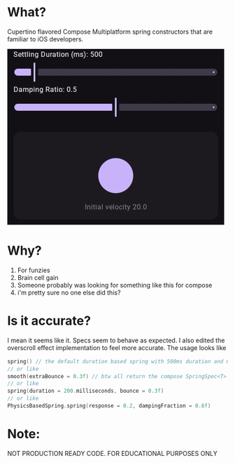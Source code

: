 # What?
Cupertino flavored Compose Multiplatform spring constructors that are familiar to iOS developers.

![example](output.apng)

# Why?
1. For funzies
2. Brain cell gain
3. Someone probably was looking for something like this for compose
4. i'm pretty sure no one else did this?

# Is it accurate?
I mean it seems like it. Specs seem to behave as expected.
I also edited the overscroll effect implementation to feel more accurate. The usage looks like
```kotlin
spring() // the default duration based spring with 500ms duration and 0 bounce
// or like
smooth(extraBounce = 0.3f) // btw all return the compose SpringSpec<T>
// or like
spring(duration = 200.milliseconds, bounce = 0.3f)
// or like
PhysicsBasedSpring.spring(response = 0.2, dampingFraction = 0.6f)
```

# Note:
NOT PRODUCTION READY CODE. FOR EDUCATIONAL PURPOSES ONLY
